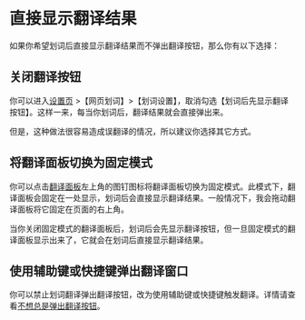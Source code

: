# 直接显示翻译结果

如果你希望划词后直接显示翻译结果而不弹出翻译按钮，那么你有以下选择：

## 关闭翻译按钮

你可以进入[设置页](options.md) >【网页划词】>【划词设置】，取消勾选【划词后先显示翻译按钮】。这样一来，每当你划词后，翻译结果就会直接弹出来。

但是，这种做法很容易造成误翻译的情况，所以建议你选择其它方式。

## 将翻译面板切换为固定模式

你可以点击[翻译面板](panel.md)左上角的图钉图标将翻译面板切换为固定模式。此模式下，翻译面板会固定在一处显示，划词后会直接显示翻译结果。一般情况下，我会拖动翻译面板将它固定在页面的右上角。

当你关闭固定模式的翻译面板后，划词后会先显示翻译按钮，但一旦固定模式的翻译面板显示出来了，它就会在划词后直接显示翻译结果。

## 使用辅助键或快捷键弹出翻译窗口

你可以禁止划词翻译弹出翻译按钮，改为使用辅助键或快捷键触发翻译。详情请查看[不想总是弹出翻译按钮](nobtn.md)。
